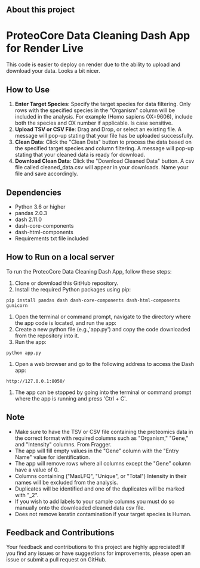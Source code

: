 ## About this project

# ProteoCore Data Cleaning Dash App for Render Live

This code is easier to deploy on render due to the ability to upload and download your data. Looks a bit nicer.

## How to Use

1. **Enter Target Species**: Specify the target species for data filtering. Only rows with the specified species in the "Organism" column will be included in the analysis. For example (Homo sapiens OX=9606), include both the species and OX number if applicable. Is case sensitive.
2. **Upload TSV or CSV File**: Drag and Drop, or select an existing file. A message will pop-up stating that your file has be uploaded successfully.
3. **Clean Data**: Click the "Clean Data" button to process the data based on the specified target species and column filtering. A message will pop-up stating that your cleaned data is ready for download.
4. **Download Clean Data**: Click the "Download Cleaned Data" button. A csv file called cleaned_data.csv will appear in your downloads. Name your file and save accordingly.

## Dependencies

- Python 3.6 or higher
- pandas 2.0.3
- dash 2.11.0
- dash-core-components
- dash-html-components
- Requirements txt file included

## How to Run on a local server

To run the ProteoCore Data Cleaning Dash App, follow these steps:

1. Clone or download this GitHub repository.
2. Install the required Python packages using pip:

```
pip install pandas dash dash-core-components dash-html-components gunicorn
```

1. Open the terminal or command prompt, navigate to the directory where the app code is located, and run the app:
2. Create a new python file (e.g.,'app.py') and copy the code downloaded from the repository into it.
3. Run the app:

```
python app.py
```

1. Open a web browser and go to the following address to access the Dash app:

```
http://127.0.0.1:8050/
```

1. The app can be stopped by going into the terminal or command prompt where the app is running and press 'Ctrl + C'.

## Note

- Make sure to have the TSV or CSV file containing the proteomics data in the correct format with required columns such as "Organism," "Gene," and "Intensity" columns. From Fragger.
- The app will fill empty values in the "Gene" column with the "Entry Name" value for identification.
- The app will remove rows where all columns except the "Gene" column have a value of 0.
- Columns containing ("MaxLFQ", "Unique", or "Total") Intensity in their names will be excluded from the analysis.
- Duplicates will be identified and one of the duplicates will be marked with "_2".
- If you wish to add labels to your sample columns you must do so manually onto the downloaded cleaned data csv file.
- Does not remove keratin contamination if your target species is Human.

## Feedback and Contributions

Your feedback and contributions to this project are highly appreciated! If you find any issues or have suggestions for improvements, please open an issue or submit a pull request on GitHub.
